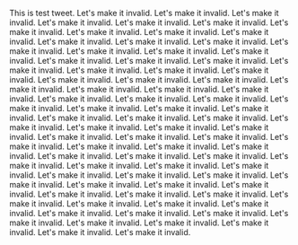 This is test tweet.
Let's make it invalid.
Let's make it invalid.
Let's make it invalid.
Let's make it invalid.
Let's make it invalid.
Let's make it invalid.
Let's make it invalid.
Let's make it invalid.
Let's make it invalid.
Let's make it invalid.
Let's make it invalid.
Let's make it invalid.
Let's make it invalid.
Let's make it invalid.
Let's make it invalid.
Let's make it invalid.
Let's make it invalid.
Let's make it invalid.
Let's make it invalid.
Let's make it invalid.
Let's make it invalid.
Let's make it invalid.
Let's make it invalid.
Let's make it invalid.
Let's make it invalid.
Let's make it invalid.
Let's make it invalid.
Let's make it invalid.
Let's make it invalid.
Let's make it invalid.
Let's make it invalid.
Let's make it invalid.
Let's make it invalid.
Let's make it invalid.
Let's make it invalid.
Let's make it invalid.
Let's make it invalid.
Let's make it invalid.
Let's make it invalid.
Let's make it invalid.
Let's make it invalid.
Let's make it invalid.
Let's make it invalid.
Let's make it invalid.
Let's make it invalid.
Let's make it invalid.
Let's make it invalid.
Let's make it invalid.
Let's make it invalid.
Let's make it invalid.
Let's make it invalid.
Let's make it invalid.
Let's make it invalid.
Let's make it invalid.
Let's make it invalid.
Let's make it invalid.
Let's make it invalid.
Let's make it invalid.
Let's make it invalid.
Let's make it invalid.
Let's make it invalid.
Let's make it invalid.
Let's make it invalid.
Let's make it invalid.
Let's make it invalid.
Let's make it invalid.
Let's make it invalid.
Let's make it invalid.
Let's make it invalid.
Let's make it invalid.
Let's make it invalid.
Let's make it invalid.
Let's make it invalid.
Let's make it invalid.
Let's make it invalid.
Let's make it invalid.
Let's make it invalid.
Let's make it invalid.
Let's make it invalid.
Let's make it invalid.
Let's make it invalid.
Let's make it invalid.


